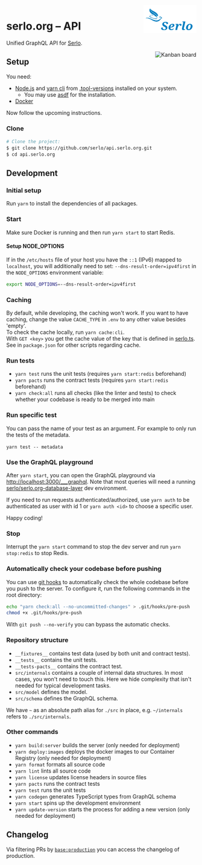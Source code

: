 <img src="https://raw.githubusercontent.com/serlo/frontend/staging/apps/web/public/_assets/img/serlo-logo-gh.svg" alt="Serlo Logo" title="Serlo" align="right" height="75" />

# serlo.org – API

Unified GraphQL API for [Serlo](https://serlo.org).

<a href="https://github.com/orgs/serlo/projects/19"><img align="right" src="https://img.shields.io/badge/Kanban-board-brightgreen.svg" alt="Kanban board"></a>

## Setup

You need:

- [Node.js](https://nodejs.org) and [yarn cli](https://yarnpkg.com/cli/) from [.tool-versions](.tool-versions) installed on your system.
  - You may use [asdf](https://asdf-vm.com/) for the installation.
- [Docker](https://docs.docker.com/engine/installation/)

Now follow the upcoming instructions.

### Clone

```sh
# Clone the project:
$ git clone https://github.com/serlo/api.serlo.org.git
$ cd api.serlo.org
```

## Development

### Initial setup

Run `yarn` to install the dependencies of all packages.

### Start

Make sure Docker is running and then run `yarn start` to start Redis.

#### Setup NODE_OPTIONS

If in the `/etc/hosts` file of your host you have the `::1` (IPv6) mapped to `localhost`, you will additionally need
to set: `--dns-result-order=ipv4first` in the `NODE_OPTIONS` environment variable:

```bash
export NODE_OPTIONS=--dns-result-order=ipv4first
```

### Caching

By default, while developing, the caching won't work. If you want to have caching, change the value `CACHE_TYPE` in `.env` to any other
value besides 'empty'.  
To check the cache locally, run `yarn cache:cli`.  
With `GET <key>` you get the cache value of the key that is defined in [serlo.ts](https://github.com/serlo/api.serlo.org/blob/staging/packages/server/src/model/serlo.ts).  
See in `package.json` for other scripts regarding cache.

### Run tests

- `yarn test` runs the unit tests (requires `yarn start:redis` beforehand)
- `yarn pacts` runs the contract tests (requires `yarn start:redis` beforehand)
- `yarn check:all` runs all checks (like the linter and tests) to check whether your codebase is ready to be merged into main

### Run specific test

You can pass the name of your test as an argument. For example to only run the tests of the metadata.

`yarn test -- metadata`

### Use the GraphQL playground

After `yarn start`, you can open the GraphQL playground via [http://localhost:3000/\_\_\_graphql](http://localhost:3000/___graphql).
Note that most queries will need a running [serlo/serlo.org-database-layer](https://github.com/serlo/serlo.org-database-layer) dev environment.

If you need to run requests authenticated/authorized, use `yarn auth` to be authenticated as user with id 1 or `yarn auth <id>` to choose a specific user.

Happy coding!

### Stop

Interrupt the `yarn start` command to stop the dev server and run `yarn stop:redis` to stop Redis.

### Automatically check your codebase before pushing

You can use [git hooks](https://git-scm.com/book/en/v2/Customizing-Git-Git-Hooks) to automatically check the whole codebase before you push to the server. To configure it, run the following commands in the root directory:

```sh
echo "yarn check:all --no-uncommitted-changes" > .git/hooks/pre-push
chmod +x .git/hooks/pre-push
```

With `git push --no-verify` you can bypass the automatic checks.

### Repository structure

- `__fixtures__` contains test data (used by both unit and contract tests).
- `__tests__` contains the unit tests.
- `__tests-pacts__` contains the contract test.
- `src/internals` contains a couple of internal data structures. In most cases, you won't need to touch this. Here we hide complexity that isn't needed for typical development tasks.
- `src/model` defines the model.
- `src/schema` defines the GraphQL schema.

We have `~` as an absolute path alias for `./src` in place, e.g. `~/internals` refers to `./src/internals`.

### Other commands

- `yarn build:server` builds the server (only needed for deployment)
- `yarn deploy:images` deploys the docker images to our Container Registry (only needed for deployment)
- `yarn format` formats all source code
- `yarn lint` lints all source code
- `yarn license` updates license headers in source files
- `yarn pacts` runs the contract tests
- `yarn test` runs the unit tests
- `yarn codegen` generates TypeScript types from GraphQL schema
- `yarn start` spins up the development environment
- `yarn update-version` starts the process for adding a new version (only needed for deployment)

## Changelog

Via filtering PRs by [`base:production`](https://github.com/serlo/api.serlo.org/pulls?q=is%3Apr+base%3Aproduction+) you can access the changelog of production.
